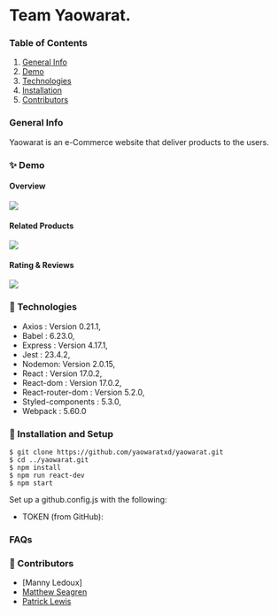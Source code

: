 
# Team Yaowarat.
### Table of Contents
1. [General Info](#🌴-General-Info)
2. [Demo](#✨-Demo)
3. [Technologies](#🧪-Technologies)
4. [Installation](#🚀-Installation)
5. [Contributors](#🤝-Contributors)


### General Info
Yaowarat is an e-Commerce website that deliver products to the users.

### ✨ Demo
#### Overview
![](https://i.ibb.co/1Z7SrXH/Screen-Shot-2021-11-12-at-4-42-18-PM.png)

#### Related Products
![](https://i.ibb.co/ryVJzgg/Related-Products.png)

#### Rating & Reviews
![](https://i.ibb.co/QdVy7Yg/ratings-reviews.png)

### 🧪 Technologies
* Axios : Version 0.21.1,
* Babel : 6.23.0,
* Express : Version 4.17.1,
* Jest : 23.4.2,
* Nodemon: Version 2.0.15,
* React : Version 17.0.2,
* React-dom : Version 17.0.2,
* React-router-dom : Version 5.2.0,
* Styled-components : 5.3.0,
* Webpack : 5.60.0

### 🚀 Installation and Setup
```
$ git clone https://github.com/yaowaratxd/yaowarat.git
$ cd ../yaowarat.git
$ npm install
$ npm run react-dev
$ npm start
```
Set up a github.config.js with the following:

* TOKEN (from GitHub):


### FAQs


### 🤝 Contributors
- [Manny Ledoux]
- [Matthew Seagren](https://www.linkedin.com/in/matthew-seagren-8329a0a9/)
- [Patrick Lewis](https://www.linkedin.com/in/patrick-lewis-ms-pmp-34aaa254/)

